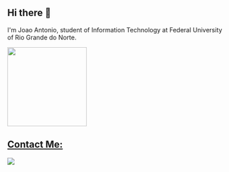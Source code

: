 ## Hi there 👋
I'm Joao Antonio, student of Information Technology at Federal University of Rio Grande do Norte.

<div>
<a href="https://github.com/Minobarbarian">
<img height="180em" src="https://github-readme-stats.vercel.app/api/top-langs/?username=Minobarbarian&theme=dracula&show_icons=true&hide_border=true&layout=compact"/>
</div>
  
## Contact Me:
<div>
<a href = "mailto:minobarbarian@gmail.com"><img src="https://img.shields.io/badge/Gmail-D14836?style=for-the-badge&logo=gmail&logoColor=white" target="_blank"></a>
</div>
<!--
**Minobarbarian/Minobarbarian** is a ✨ _special_ ✨ repository because its `README.md` (this file) appears on your GitHub profile.

Here are some ideas to get you started:

- 🔭 I’m currently working on ...
- 🌱 I’m currently learning ...
- 👯 I’m looking to collaborate on ...
- 🤔 I’m looking for help with ...
- 💬 Ask me about ...
- 📫 How to reach me: ...
- 😄 Pronouns: ...
- ⚡ Fun fact: ...
-->
